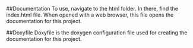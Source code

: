 ##Documentation
To use, navigate to the html folder. In there, find the index.html file. When opened with a web browser, this file opens the documentation for this project.

##Doxyfile
Doxyfile is the doxygen configuration file used for creating the documentation for this project.
